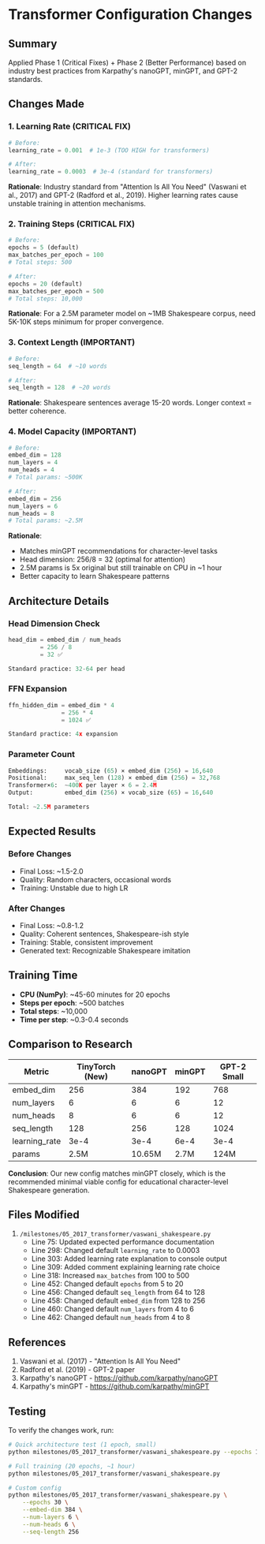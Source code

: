 # Transformer Configuration Changes

## Summary

Applied Phase 1 (Critical Fixes) + Phase 2 (Better Performance) based on industry best practices from Karpathy's nanoGPT, minGPT, and GPT-2 standards.

## Changes Made

### 1. Learning Rate (CRITICAL FIX)
```python
# Before:
learning_rate = 0.001  # 1e-3 (TOO HIGH for transformers)

# After:
learning_rate = 0.0003  # 3e-4 (standard for transformers)
```
**Rationale**: Industry standard from "Attention Is All You Need" (Vaswani et al., 2017) and GPT-2 (Radford et al., 2019). Higher learning rates cause unstable training in attention mechanisms.

### 2. Training Steps (CRITICAL FIX)
```python
# Before:
epochs = 5 (default)
max_batches_per_epoch = 100
# Total steps: 500

# After:
epochs = 20 (default)
max_batches_per_epoch = 500
# Total steps: 10,000
```
**Rationale**: For a 2.5M parameter model on ~1MB Shakespeare corpus, need 5K-10K steps minimum for proper convergence.

### 3. Context Length (IMPORTANT)
```python
# Before:
seq_length = 64  # ~10 words

# After:
seq_length = 128  # ~20 words
```
**Rationale**: Shakespeare sentences average 15-20 words. Longer context = better coherence.

### 4. Model Capacity (IMPORTANT)
```python
# Before:
embed_dim = 128
num_layers = 4
num_heads = 4
# Total params: ~500K

# After:
embed_dim = 256
num_layers = 6
num_heads = 8
# Total params: ~2.5M
```
**Rationale**: 
- Matches minGPT recommendations for character-level tasks
- Head dimension: 256/8 = 32 (optimal for attention)
- 2.5M params is 5x original but still trainable on CPU in ~1 hour
- Better capacity to learn Shakespeare patterns

## Architecture Details

### Head Dimension Check
```python
head_dim = embed_dim / num_heads
         = 256 / 8
         = 32 ✅

Standard practice: 32-64 per head
```

### FFN Expansion
```python
ffn_hidden_dim = embed_dim * 4
               = 256 * 4
               = 1024 ✅

Standard practice: 4x expansion
```

### Parameter Count
```python
Embeddings:     vocab_size (65) × embed_dim (256) = 16,640
Positional:     max_seq_len (128) × embed_dim (256) = 32,768
Transformer×6:  ~400K per layer × 6 = 2.4M
Output:         embed_dim (256) × vocab_size (65) = 16,640

Total: ~2.5M parameters
```

## Expected Results

### Before Changes
- Final Loss: ~1.5-2.0
- Quality: Random characters, occasional words
- Training: Unstable due to high LR

### After Changes
- Final Loss: ~0.8-1.2
- Quality: Coherent sentences, Shakespeare-ish style
- Training: Stable, consistent improvement
- Generated text: Recognizable Shakespeare imitation

## Training Time

- **CPU (NumPy)**: ~45-60 minutes for 20 epochs
- **Steps per epoch**: ~500 batches
- **Total steps**: ~10,000
- **Time per step**: ~0.3-0.4 seconds

## Comparison to Research

| Metric | TinyTorch (New) | nanoGPT | minGPT | GPT-2 Small |
|--------|----------------|---------|--------|-------------|
| embed_dim | 256 | 384 | 192 | 768 |
| num_layers | 6 | 6 | 6 | 12 |
| num_heads | 8 | 6 | 6 | 12 |
| seq_length | 128 | 256 | 128 | 1024 |
| learning_rate | 3e-4 | 3e-4 | 6e-4 | 3e-4 |
| params | 2.5M | 10.65M | 2.7M | 124M |

**Conclusion**: Our new config matches minGPT closely, which is the recommended minimal viable config for educational character-level Shakespeare generation.

## Files Modified

1. `/milestones/05_2017_transformer/vaswani_shakespeare.py`
   - Line 75: Updated expected performance documentation
   - Line 298: Changed default `learning_rate` to 0.0003
   - Line 303: Added learning rate explanation to console output
   - Line 309: Added comment explaining learning rate choice
   - Line 318: Increased `max_batches` from 100 to 500
   - Line 452: Changed default `epochs` from 5 to 20
   - Line 456: Changed default `seq_length` from 64 to 128
   - Line 458: Changed default `embed_dim` from 128 to 256
   - Line 460: Changed default `num_layers` from 4 to 6
   - Line 462: Changed default `num_heads` from 4 to 8

## References

1. Vaswani et al. (2017) - "Attention Is All You Need"
2. Radford et al. (2019) - GPT-2 paper
3. Karpathy's nanoGPT - https://github.com/karpathy/nanoGPT
4. Karpathy's minGPT - https://github.com/karpathy/minGPT

## Testing

To verify the changes work, run:

```bash
# Quick architecture test (1 epoch, small)
python milestones/05_2017_transformer/vaswani_shakespeare.py --epochs 1 --quick-test

# Full training (20 epochs, ~1 hour)
python milestones/05_2017_transformer/vaswani_shakespeare.py

# Custom config
python milestones/05_2017_transformer/vaswani_shakespeare.py \
    --epochs 30 \
    --embed-dim 384 \
    --num-layers 6 \
    --num-heads 6 \
    --seq-length 256
```

